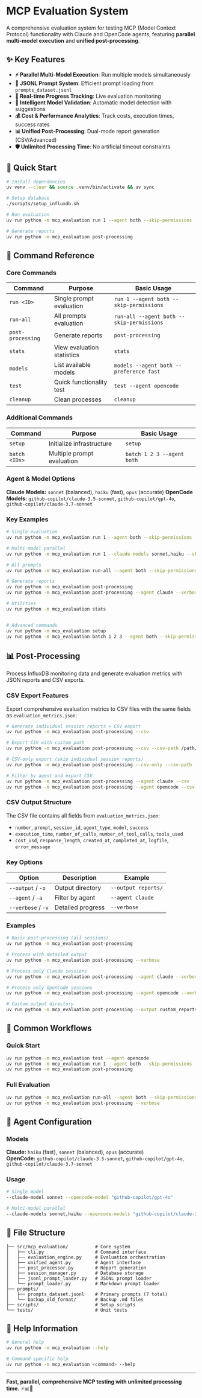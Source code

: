 # MCP Evaluation System

A comprehensive evaluation system for testing MCP (Model Context Protocol) functionality with Claude and OpenCode agents, featuring **parallel multi-model execution** and **unified post-processing**.

## ✨ Key Features

- **⚡ Parallel Multi-Model Execution**: Run multiple models simultaneously
- **📄 JSONL Prompt System**: Efficient prompt loading from `prompts_dataset.jsonl`
- **🔄 Real-time Progress Tracking**: Live evaluation monitoring
- **🧠 Intelligent Model Validation**: Automatic model detection with suggestions
- **💰 Cost & Performance Analytics**: Track costs, execution times, success rates
- **📊 Unified Post-Processing**: Dual-mode report generation (CSV/Advanced)
- **🛡️ Unlimited Processing Time**: No artificial timeout constraints

## 🚀 Quick Start

```bash
# Install dependencies
uv venv --clear && source .venv/bin/activate && uv sync

# Setup database
./scripts/setup_influxdb.sh

# Run evaluation
uv run python -m mcp_evaluation run 1 --agent both --skip-permissions

# Generate reports
uv run python -m mcp_evaluation post-processing
```

## 🔧 Command Reference

### Core Commands

| Command | Purpose | Basic Usage |
|---------|---------|-------------|
| `run <ID>` | Single prompt evaluation | `run 1 --agent both --skip-permissions` |
| `run-all` | All prompts evaluation | `run-all --agent both --skip-permissions` |
| `post-processing` | Generate reports | `post-processing` |
| `stats` | View evaluation statistics | `stats` |
| `models` | List available models | `models --agent both --preference fast` |
| `test` | Quick functionality test | `test --agent opencode` |
| `cleanup` | Clean processes | `cleanup` |

### Additional Commands

| Command | Purpose | Basic Usage |
|---------|---------|-------------|
| `setup` | Initialize infrastructure | `setup` |
| `batch <IDs>` | Multiple prompt evaluation | `batch 1 2 3 --agent both` |

### Agent & Model Options

**Claude Models:** `sonnet` (balanced), `haiku` (fast), `opus` (accurate)
**OpenCode Models:** `github-copilot/claude-3.5-sonnet`, `github-copilot/gpt-4o`, `github-copilot/claude-3.7-sonnet`

### Key Examples

```bash
# Single evaluation
uv run python -m mcp_evaluation run 1 --agent both --skip-permissions

# Multi-model parallel
uv run python -m mcp_evaluation run 1 --claude-models sonnet,haiku --skip-permissions

# All prompts
uv run python -m mcp_evaluation run-all --agent both --skip-permissions

# Generate reports
uv run python -m mcp_evaluation post-processing
uv run python -m mcp_evaluation post-processing --agent claude --verbose

# Utilities
uv run python -m mcp_evaluation stats


# Advanced commands
uv run python -m mcp_evaluation setup
uv run python -m mcp_evaluation batch 1 2 3 --agent both --skip-permissions
```

## 📊 Post-Processing

Process InfluxDB monitoring data and generate evaluation metrics with JSON reports and CSV exports.

### CSV Export Features

Export comprehensive evaluation metrics to CSV files with the same fields as `evaluation_metrics.json`:

```bash
# Generate individual session reports + CSV export
uv run python -m mcp_evaluation post-processing --csv

# Export CSV with custom path
uv run python -m mcp_evaluation post-processing --csv --csv-path /path/to/output/

# CSV-only export (skip individual session reports)
uv run python -m mcp_evaluation post-processing --csv-only --csv-path ./exports/

# Filter by agent and export CSV
uv run python -m mcp_evaluation post-processing --agent claude --csv
uv run python -m mcp_evaluation post-processing --agent opencode --csv-only
```

### CSV Output Structure

The CSV file contains all fields from `evaluation_metrics.json`:
- `number`, `prompt`, `session_id`, `agent_type`, `model`, `success`
- `execution_time`, `number_of_calls`, `number_of_tool_calls`, `tools_used`
- `cost_usd`, `response_length`, `created_at`, `completed_at`, `logfile`, `error_message`

### Key Options
| Option | Description | Example |
|--------|-------------|---------|
| `--output` / `-o` | Output directory | `--output reports/` |
| `--agent` / `-a` | Filter by agent | `--agent claude` |
| `--verbose` / `-v` | Detailed progress | `--verbose` |

### Examples
```bash
# Basic post-processing (all sessions)
uv run python -m mcp_evaluation post-processing

# Process with detailed output
uv run python -m mcp_evaluation post-processing --verbose

# Process only Claude sessions
uv run python -m mcp_evaluation post-processing --agent claude --verbose

# Process only OpenCode sessions  
uv run python -m mcp_evaluation post-processing --agent opencode --verbose

# Custom output directory
uv run python -m mcp_evaluation post-processing --output custom_reports/ --verbose
```

## 🎯 Common Workflows

### Quick Start
```bash
uv run python -m mcp_evaluation test --agent opencode
uv run python -m mcp_evaluation run 1 --agent both --skip-permissions  
uv run python -m mcp_evaluation post-processing
```

### Full Evaluation
```bash
uv run python -m mcp_evaluation run-all --agent both --skip-permissions
uv run python -m mcp_evaluation post-processing --verbose
```

## 🔧 Agent Configuration

### Models
**Claude:** `haiku` (fast), `sonnet` (balanced), `opus` (accurate)  
**OpenCode:** `github-copilot/claude-3.5-sonnet`, `github-copilot/gpt-4o`, `github-copilot/claude-3.7-sonnet`

### Usage
```bash
# Single model
--claude-model sonnet --opencode-model "github-copilot/gpt-4o"

# Multi-model parallel
--claude-models sonnet,haiku --opencode-models "github-copilot/claude-3.5-sonnet,github-copilot/gpt-4o"
```

## 📁 File Structure

```
├── src/mcp_evaluation/          # Core system
│   ├── cli.py                   # Command interface
│   ├── evaluation_engine.py     # Evaluation orchestration
│   ├── unified_agent.py         # Agent interface
│   ├── post_processor.py        # Report generation
│   ├── session_manager.py       # Database storage
│   ├── jsonl_prompt_loader.py   # JSONL prompt loader
│   └── prompt_loader.py         # Markdown prompt loader
├── prompts/                     
│   ├── prompts_dataset.jsonl    # Primary prompts (7 total)
│   └── backup_old_format/       # Backup .md files
├── scripts/                     # Setup scripts
└── tests/                       # Unit tests
```

## 📖 Help Information

```bash
# General help
uv run python -m mcp_evaluation --help

# Command-specific help
uv run python -m mcp_evaluation <command> --help
```

---

**Fast, parallel, comprehensive MCP testing with unlimited processing time.** ⚡📊🚀
